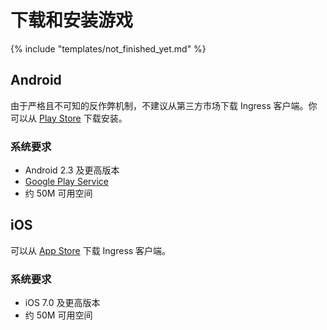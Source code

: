 # 下载和安装游戏

{% include "templates/not_finished_yet.md" %}

## Android

由于严格且不可知的反作弊机制，不建议从第三方市场下载 Ingress 客户端。你可以从 [Play Store](https://play.google.com/store/apps/details?id=com.nianticproject.ingress) 下载安装。

### 系统要求

 * Android 2.3 及更高版本
 * [Google Play Service](https://play.google.com/store/apps/details?id=com.google.android.gms)
 * 约 50M 可用空间

## iOS

可以从 [App Store](https://itunes.apple.com/us/app/ingress/id576505181?mt=8) 下载 Ingress 客户端。

### 系统要求
 * iOS 7.0 及更高版本
 * 约 50M 可用空间
